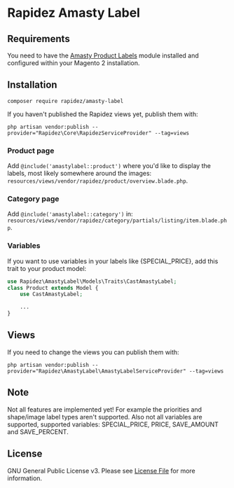 # Rapidez Amasty Label

## Requirements

You need to have the [Amasty Product Labels](https://amasty.com/product-labels-for-magento-2.html) module installed and configured within your Magento 2 installation.

## Installation

```
composer require rapidez/amasty-label
```

If you haven't published the Rapidez views yet, publish them with:
```
php artisan vendor:publish --provider="Rapidez\Core\RapidezServiceProvider" --tag=views
```

### Product page

Add `@include('amastylabel::product')` where you'd like to display the labels, most likely somewhere around the images: `resources/views/vendor/rapidez/product/overview.blade.php`.

### Category page

Add `@include('amastylabel::category')` in: `resources/views/vendor/rapidez/category/partials/listing/item.blade.php`.

### Variables

If you want to use variables in your labels like {SPECIAL_PRICE}, add this trait to your product model:
```php
use Rapidez\AmastyLabel\Models\Traits\CastAmastyLabel;
class Product extends Model {
    use CastAmastyLabel;

    ...
}
```

## Views

If you need to change the views you can publish them with:
```
php artisan vendor:publish --provider="Rapidez\AmastyLabel\AmastyLabelServiceProvider" --tag=views
```

## Note

Not all features are implemented yet! For example the priorities and shape/image label types aren't supported. Also not all variables are supported, supported variables: SPECIAL_PRICE, PRICE, SAVE_AMOUNT and SAVE_PERCENT.

## License

GNU General Public License v3. Please see [License File](LICENSE) for more information.
